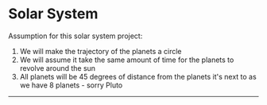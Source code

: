 # Solar System

Assumption for this solar system project:
1. We will make the trajectory of the planets a circle
2. We will assume it take the same amount of time for the planets to revolve around the sun
3. All planets will be 45 degrees of distance from the planets it's next to as we have 8 planets - sorry Pluto

------


